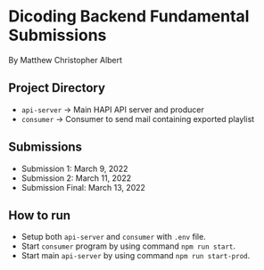 # Dicoding Backend Fundamental Submissions

By Matthew Christopher Albert

## Project Directory
- `api-server` -> Main HAPI API server and producer
- `consumer` -> Consumer to send mail containing exported playlist

## Submissions

- Submission 1: March 9, 2022
- Submission 2: March 11, 2022
- Submission Final: March 13, 2022

## How to run
- Setup both `api-server` and `consumer` with `.env` file.
- Start `consumer` program by using command `npm run start`.
- Start main `api-server` by using command `npm run start-prod`.
